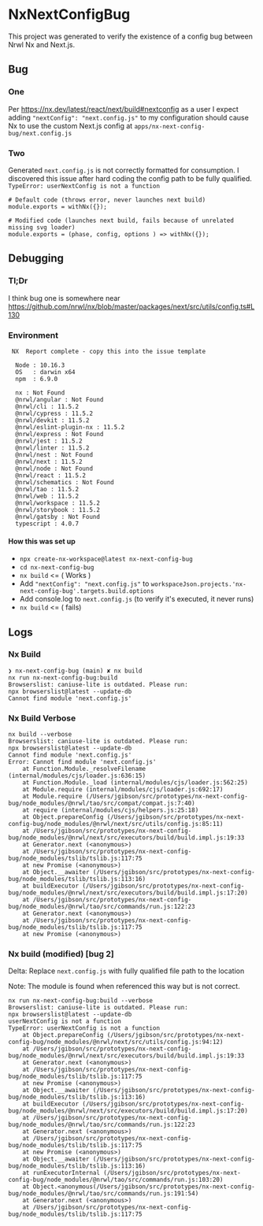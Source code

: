 

# NxNextConfigBug

This project was generated to verify the existence of a config bug between Nrwl Nx and Next.js.

## Bug
### One
Per https://nx.dev/latest/react/next/build#nextconfig as a user I expect adding `"nextConfig": "next.config.js"` to my configuration should cause Nx to use the custom Next.js config at `apps/nx-next-config-bug/next.config.js`

### Two
Generated `next.config.js` is not correctly formatted for consumption. I discovered this issue after hard coding the config path to be fully qualified.
`TypeError: userNextConfig is not a function`
```
# Default code (throws error, never launches next build)
module.exports = withNx({});
```

```
# Modified code (launches next build, fails because of unrelated missing svg loader)
module.exports = (phase, config, options ) => withNx({});
```
## Debugging
### Tl;Dr
I think bug one is somewhere near https://github.com/nrwl/nx/blob/master/packages/next/src/utils/config.ts#L130


### Environment
```
 NX  Report complete - copy this into the issue template

  Node : 10.16.3
  OS   : darwin x64
  npm  : 6.9.0

  nx : Not Found
  @nrwl/angular : Not Found
  @nrwl/cli : 11.5.2
  @nrwl/cypress : 11.5.2
  @nrwl/devkit : 11.5.2
  @nrwl/eslint-plugin-nx : 11.5.2
  @nrwl/express : Not Found
  @nrwl/jest : 11.5.2
  @nrwl/linter : 11.5.2
  @nrwl/nest : Not Found
  @nrwl/next : 11.5.2
  @nrwl/node : Not Found
  @nrwl/react : 11.5.2
  @nrwl/schematics : Not Found
  @nrwl/tao : 11.5.2
  @nrwl/web : 11.5.2
  @nrwl/workspace : 11.5.2
  @nrwl/storybook : 11.5.2
  @nrwl/gatsby : Not Found
  typescript : 4.0.7
```

#### How this was set up
- `npx create-nx-workspace@latest nx-next-config-bug`
- `cd nx-next-config-bug`
- `nx build` <= ( Works )
- Add `"nextConfig": "next.config.js"` to `workspaceJson.projects.'nx-next-config-bug'.targets.build.options`
- Add console.log to `next.config.js` (to verify it's executed, it never runs)
- `nx build` <= ( fails)


## Logs
### Nx Build
```
❯ nx-next-config-bug (main) ✘ nx build
nx run nx-next-config-bug:build
Browserslist: caniuse-lite is outdated. Please run:
npx browserslist@latest --update-db
Cannot find module 'next.config.js'
```
### Nx Build Verbose
```
nx build --verbose
Browserslist: caniuse-lite is outdated. Please run:
npx browserslist@latest --update-db
Cannot find module 'next.config.js'
Error: Cannot find module 'next.config.js'
    at Function.Module._resolveFilename (internal/modules/cjs/loader.js:636:15)
    at Function.Module._load (internal/modules/cjs/loader.js:562:25)
    at Module.require (internal/modules/cjs/loader.js:692:17)
    at Module.require (/Users/jgibson/src/prototypes/nx-next-config-bug/node_modules/@nrwl/tao/src/compat/compat.js:7:40)
    at require (internal/modules/cjs/helpers.js:25:18)
    at Object.prepareConfig (/Users/jgibson/src/prototypes/nx-next-config-bug/node_modules/@nrwl/next/src/utils/config.js:85:11)
    at /Users/jgibson/src/prototypes/nx-next-config-bug/node_modules/@nrwl/next/src/executors/build/build.impl.js:19:33
    at Generator.next (<anonymous>)
    at /Users/jgibson/src/prototypes/nx-next-config-bug/node_modules/tslib/tslib.js:117:75
    at new Promise (<anonymous>)
    at Object.__awaiter (/Users/jgibson/src/prototypes/nx-next-config-bug/node_modules/tslib/tslib.js:113:16)
    at buildExecutor (/Users/jgibson/src/prototypes/nx-next-config-bug/node_modules/@nrwl/next/src/executors/build/build.impl.js:17:20)
    at /Users/jgibson/src/prototypes/nx-next-config-bug/node_modules/@nrwl/tao/src/commands/run.js:122:23
    at Generator.next (<anonymous>)
    at /Users/jgibson/src/prototypes/nx-next-config-bug/node_modules/tslib/tslib.js:117:75
    at new Promise (<anonymous>)
```

### Nx build (modified) [bug 2]
Delta: Replace `next.config.js` with fully qualified file path to the location

Note: The module is found when referenced this way but is not correct.
```
nx run nx-next-config-bug:build --verbose
Browserslist: caniuse-lite is outdated. Please run:
npx browserslist@latest --update-db
userNextConfig is not a function
TypeError: userNextConfig is not a function
    at Object.prepareConfig (/Users/jgibson/src/prototypes/nx-next-config-bug/node_modules/@nrwl/next/src/utils/config.js:94:12)
    at /Users/jgibson/src/prototypes/nx-next-config-bug/node_modules/@nrwl/next/src/executors/build/build.impl.js:19:33
    at Generator.next (<anonymous>)
    at /Users/jgibson/src/prototypes/nx-next-config-bug/node_modules/tslib/tslib.js:117:75
    at new Promise (<anonymous>)
    at Object.__awaiter (/Users/jgibson/src/prototypes/nx-next-config-bug/node_modules/tslib/tslib.js:113:16)
    at buildExecutor (/Users/jgibson/src/prototypes/nx-next-config-bug/node_modules/@nrwl/next/src/executors/build/build.impl.js:17:20)
    at /Users/jgibson/src/prototypes/nx-next-config-bug/node_modules/@nrwl/tao/src/commands/run.js:122:23
    at Generator.next (<anonymous>)
    at /Users/jgibson/src/prototypes/nx-next-config-bug/node_modules/tslib/tslib.js:117:75
    at new Promise (<anonymous>)
    at Object.__awaiter (/Users/jgibson/src/prototypes/nx-next-config-bug/node_modules/tslib/tslib.js:113:16)
    at runExecutorInternal (/Users/jgibson/src/prototypes/nx-next-config-bug/node_modules/@nrwl/tao/src/commands/run.js:103:20)
    at Object.<anonymous(/Users/jgibson/src/prototypes/nx-next-config-bug/node_modules/@nrwl/tao/src/commands/run.js:191:54)
    at Generator.next (<anonymous>)
    at /Users/jgibson/src/prototypes/nx-next-config-bug/node_modules/tslib/tslib.js:117:75
```
